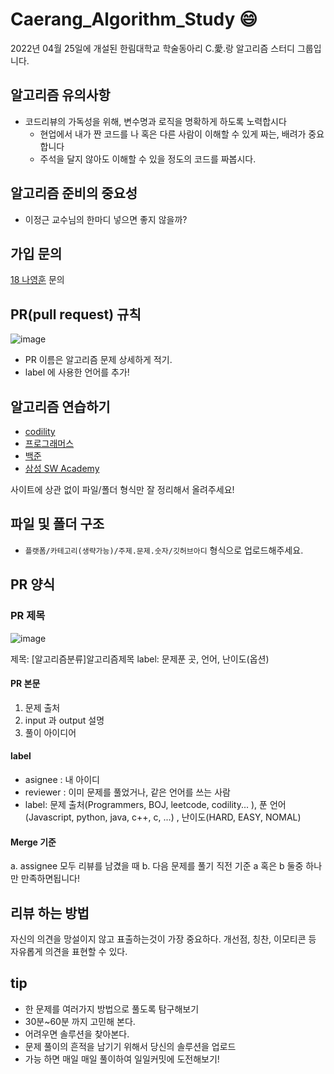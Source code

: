 # Caerang_Algorithm_Study 😄

2022년 04월 25일에 개설된 한림대학교 학술동아리 C.愛.랑 알고리즘 스터디 그룹입니다.

## 알고리즘 유의사항
- 코드리뷰의 가독성을 위해, 변수명과 로직을 명확하게 하도록 노력합시다
  - 현업에서 내가 짠 코드를 나 혹은 다른 사람이 이해할 수 있게 짜는, 배려가 중요합니다
  - 주석을 달지 않아도 이해할 수 있을 정도의 코드를 짜봅시다.
  
  
## 알고리즘 준비의 중요성
- 이정근 교수님의 한마디 넣으면 좋지 않을까?

## 가입 문의 
[18 나영훈](https://github.com/younghoonNa) 문의 

## PR(pull request) 규칙
![image](https://user-images.githubusercontent.com/38518648/165247130-ac6a79e6-bbaf-4578-b6b7-df1355cb1103.png)

- PR 이름은 알고리즘 문제 상세하게 적기.
- label 에 사용한 언어를 추가!

## 알고리즘 연습하기

- [codility](https://app.codility.com/)
- [프로그래머스](https://programmers.co.kr/https://programmers.co.kr/)
- [백준](https://www.acmicpc.net/)
- [삼성 SW Academy](https://swexpertacademy.com/main/main.do)

사이트에 상관 없이 파일/폴더 형식만 잘 정리해서 올려주세요!
  

## 파일 및 폴더 구조
  - `플랫폼/카테고리(생략가능)/주제.문제.숫자/깃허브아디` 형식으로 업로드해주세요.

## PR 양식

### PR 제목
![image](https://user-images.githubusercontent.com/31977543/94366306-44307e80-0112-11eb-80d3-95a5e4998e64.png)

제목: [알고리즘분류]알고리즘제목 
label: 문제푼 곳, 언어, 난이도(옵션)

#### PR 본문
1. 문제 출처
2. input 과 output 설명
3. 풀이 아이디어

#### label
- asignee : 내 아이디
- reviewer : 이미 문제를 풀었거나, 같은 언어를 쓰는 사람
- label: 문제 출처(Programmers, BOJ, leetcode, codility... ), 푼 언어(Javascript, python, java, c++, c, ...) , 난이도(HARD, EASY, NOMAL)

#### Merge 기준
a. assignee 모두 리뷰를 남겼을 때
b. 다음 문제를 풀기 직전
기준 a 혹은 b 둘중 하나만 만족하면됩니다!

## 리뷰 하는 방법
자신의 의견을 망설이지 않고 표출하는것이 가장 중요하다.
개선점, 칭찬, 이모티콘 등 자유롭게 의견을 표현할 수 있다.


## tip

- 한 문제를 여러가지 방법으로 풀도록 탐구해보기
- 30분~60분 까지 고민해 본다.
- 어려우면 솔루션을 찾아본다.
- 문제 풀이의 흔적을 남기기 위해서 당신의 솔루션을 업로드
- 가능 하면 매일 매일 풀이하여 일일커밋에 도전해보기!
